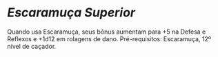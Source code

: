 # *Escaramuça Superior*

Quando usa Escaramuça, seus bônus aumentam para +5 na Defesa e Reflexos e +1d12 em rolagens de dano. Pré-requisitos: Escaramuça, 12º nível de caçador.